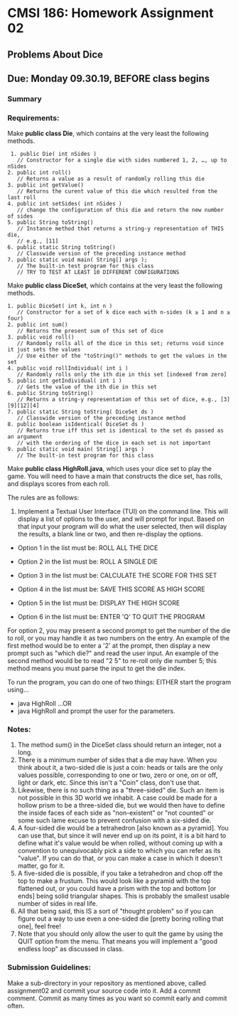 
# CMSI 186: Homework Assignment 02
## Problems About Dice
## Due: Monday 09.30.19, BEFORE class begins

### Summary


### Requirements:

Make  **public class Die**, which contains at the very least the following methods.

     1. public Die( int nSides )
       // Constructor for a single die with sides numbered 1, 2, …, up to nSides
    2. public int roll()
       // Returns a value as a result of randomly rolling this die
    3. public int getValue()
       // Returns the curent value of this die which resulted from the last roll
    4. public int setSides( int nSides )
       // change the configuration of this die and return the new number of sides
    5. public String toString()
       // Instance method that returns a string-y representation of THIS die,
       // e.g., [11]
    6. public static String toString()
       // Classwide version of the preceding instance method
    7. public static void main( String[] args );
       // The built-in test program for this class
       // TRY TO TEST AT LEAST 10 DIFFERENT CONFIGURATIONS

Make  **public class DiceSet**, which contains at the very least the following methods.
   
    1. public DiceSet( int k, int n )
       // Constructor for a set of k dice each with n-sides (k ≥ 1 and n ≥ four)
    2. public int sum()
       // Returns the present sum of this set of dice
    3. public void roll()
       // Randomly rolls all of the dice in this set; returns void since it just sets the values
       // Use either of the "toString()" methods to get the values in the set
    4. public void rollIndividual( int i )
       // Randomly rolls only the ith die in this set [indexed from zero]
    5. public int getIndividual( int i )
       // Gets the value of the ith die in this set
    6. public String toString()
       // Returns a string-y representation of this set of dice, e.g., [3][9][12][4]
    7. public static String toString( DiceSet ds )
       // Classwide version of the preceding instance method
    8. public boolean isIdentical( DiceSet ds )
       // Returns true iff this set is identical to the set ds passed as an argument
       // with the ordering of the dice in each set is not important
    9. public static void main( String[] args )
       // The built-in test program for this class
       
Make  **public class HighRoll.java**, which uses your dice set to play the game. You will need to have a main that constructs the dice set, has rolls, and displays scores from each roll. 

The rules are as follows:

1. Implement a Textual User Interface (TUI) on the command line. This will display a list of options to the user, and will prompt for input. Based on that input your program will do what the user selected, then will display the results, a blank line or two, and then re-display the options.

- Option 1 in the list must be: ROLL ALL THE DICE

- Option 2 in the list must be: ROLL A SINGLE DIE

- Option 3 in the list must be: CALCULATE THE SCORE FOR THIS SET

- Option 4 in the list must be: SAVE THIS SCORE AS HIGH SCORE

- Option 5 in the list must be: DISPLAY THE HIGH SCORE

- Option 6 in the list must be: ENTER 'Q' TO QUIT THE PROGRAM

For option 2, you may present a second prompt to get the number of the die to roll, or you may handle it as two numbers on the entry. An example of the first method would be to enter a '2' at the prompt, then display a new prompt such as "which die?" and read the user input. An example of the second method would be to read "2 5" to re-roll only die number 5; this method means you must parse the input to get the die index.

To run the program, you can do one of two things: EITHER start the program using...
- java HighRoll <number of dice> <number of sides> …OR
- java HighRoll and prompt the user for the parameters.



### Notes:

1. The method sum() in the DiceSet class should return an integer, not a long.
2. There is a minimum number of sides that a die may have. When you think about it, a two-sided die is just a coin: heads or tails are the only values possible, corresponding to one or two, zero or one, on or off, light or dark, etc. Since this isn't a "Coin" class, don't use that.
3. Likewise, there is no such thing as a "three-sided" die. Such an item is not possible in this 3D world we inhabit. A case could be made for a hollow prism to be a three-sided die, but we would then have to define the inside faces of each side as "non-existent" or "not counted" or some such lame excuse to prevent confusion with a six-sided die.
4. A four-sided die would be a tetrahedron [also known as a pyramid]. You can use that, but since it will never end up on its point, it is a bit hard to define what it's value would be when rolled, without coming up with a convention to unequivocably pick a side to which you can refer as its "value". If you can do that, or you can make a case in which it doesn't matter, go for it.
5. A five-sided die is possible, if you take a tetrahedron and chop off the top to make a frustum. This would look like a pyramid with the top flattened out, or you could have a prism with the top and bottom [or ends] being solid triangular shapes. This is probably the smallest usable number of sides in real life.
6. All that being said, this IS a sort of "thought problem" so if you can figure out a way to use even a one-sided die [pretty boring rolling that one], feel free!
7. Note that you should only allow the user to quit the game by using the QUIT option from the menu. That means you will implement a "good endless loop" as discussed in class.


### Submission Guidelines: 
Make a sub-directory in your repository as mentioned above, called assignment02 and commit your source code into it. Add a commit comment. Commit as many times as you want so commit early and commit often.
